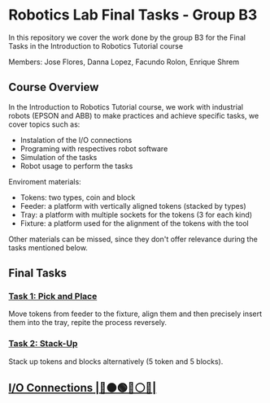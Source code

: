 # Robotics Lab Final Tasks - Group B3
In this repository we cover the work done by the group B3 for the Final Tasks in the Introduction to Robotics Tutorial course

Members: Jose Flores, Danna Lopez, Facundo Rolon, Enrique Shrem

## Course Overview
In the Introduction to Robotics Tutorial course, we work with industrial robots (EPSON and ABB) to make practices and achieve specific tasks, we cover topics such as:
- Instalation of the I/O connections
- Programing with respectives robot software
- Simulation of the tasks
- Robot usage to perform the tasks

Enviroment materials:
- Tokens: two types, coin and block
- Feeder: a platform with vertically aligned tokens (stacked by types)
- Tray: a platform with multiple sockets for the tokens (3 for each kind)
- Fixture: a platform used for the alignment of the tokens with the tool

Other materials can be missed, since they don't offer relevance during the tasks mentioned below.

## Final Tasks
### [Task 1: Pick and Place](Task%201%3A%20Pick%20and%20Place.md)
Move tokens from feeder to the fixture, align them and then precisely insert them into the tray, repite the process reversely.

### [Task 2: Stack-Up](Task%202%3A%20Stack-Up.md)
Stack up tokens and blocks alternatively (5 token and 5 blocks).

## [I/O Connections |🔴🟠🟢🔵⚪🚨|](IO%20Connections.md)



